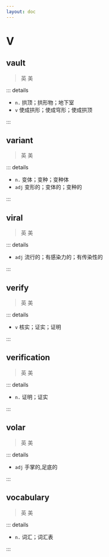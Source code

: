 ```yaml
---
layout: doc
---
```


# V

## vault
> 英 <Phonetic word="vault" lang="en-GB" phonetic="/vɔːlt/"/>
> 美 <Phonetic word="vault" lang="en-US" phonetic="/vɔːlt/"/>

::: details

- `n.` 拱顶；拱形物；地下室
- `v` 使成拱形；使成穹形；使成拱顶

:::

## variant
> 英 <Phonetic word="variant" lang="en-GB" phonetic="/'værɪənt/"/>
> 美 <Phonetic word="variant" lang="en-US" phonetic="/'værɪənt/"/>

::: details

- `n.` 变体；变种；变种体
- `adj` 变形的；变体的；变种的

:::

## viral
> 英 <Phonetic word="viral" lang="en-GB" phonetic="/ˈvaɪrəl/"/>
> 美 <Phonetic word="viral" lang="en-US" phonetic="/ˈvaɪrəl/"/>

::: details

- `adj` 流行的；有感染力的；有传染性的

:::

## verify
> 英 <Phonetic word="verify" lang="en-GB" phonetic="/'verɪfaɪ/"/>
> 美 <Phonetic word="verify" lang="en-US" phonetic="/'vɛrɪfaɪ/"/>

::: details

- `v` 核实；证实；证明

:::

## verification
> 英 <Phonetic word="verification" lang="en-GB" phonetic="/və'rɪfɪkeɪʃn/"/>
> 美 <Phonetic word="verification" lang="en-US" phonetic="/vərɪ'fɪkeɪʃn/"/>

::: details

- `n.` 证明；证实

:::

## volar
> 英 <Phonetic word="volar" lang="en-GB" phonetic="/'vəʊlə/"/>
> 美 <Phonetic word="volar" lang="en-US" phonetic="/'volɚ/"/>

::: details

- `adj` 手掌的,足底的

:::

## vocabulary
> 英 <Phonetic word="vocabulary" lang="en-GB" phonetic="/vəʊkə'bæləti/"/>
> 美 <Phonetic word="vocabulary" lang="en-US" phonetic="/vəʊkə'bæləti/"/>

::: details

- `n.` 词汇；词汇表

:::